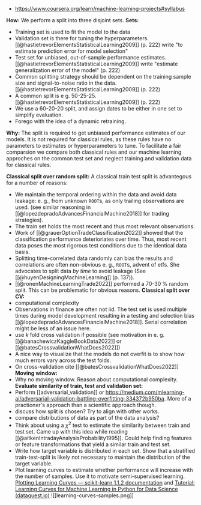 - https://www.coursera.org/learn/machine-learning-projects#syllabus

**How:**
We perform a split into three disjoint sets.
**Sets:**
- Training set is used to fit the model to the data
- Validation set is there for tuning the hyperparameters. [[@hastietrevorElementsStatisticalLearning2009]] (p. 222) write "to estimate prediction error for model selection"
- Test set for unbiased, out-of-sample performance estimates. [[@hastietrevorElementsStatisticalLearning2009]] write "estimate generalization error of the model" (p. 222)
- Common splitting strategy should be dependent on the training sample size and signal-to-noise ratio in the data. [[@hastietrevorElementsStatisticalLearning2009]] (p. 222)
- A common split is e g. 50-25-25. [[@hastietrevorElementsStatisticalLearning2009]] (p. 222)
- We use a 60-20-20 split, and assign dates to be either in one set to simplify evaluation.
- Forego with the idea of a dynamic retraining.

**Why:**
The split is required to get unbiased performance estimates of our models. It is not required for classical rules, as these rules have no parameters to estimates or hyperparameters to tune.
To facilitate a fair comparsion we compare both classical rules and our machine learning approches on the common test set and neglect training and validation data for classical rules.

**Classical split over random split:**
A classical train test split is advantegous for a number of reasons:
- We maintain the temporal ordering within the data and avoid data leakage: e. g., from unknown `ROOT`s, as only trailing observations are used. (see similar reasoning in [[@lopezdepradoAdvancesFinancialMachine2018]] for trading strategies).
- The train set holds the most recent and thus most relevant observations.
- Work of [[@grauerOptionTradeClassification2022]] showed that the classification performance deterioriates over time. Thus, most recent data poses the most rigorous test conditions due to the identical data basis.
- Splitting time-correlated data randomly can bias the results and correlations are often non-obvious e. g., `ROOT`s, advent of etfs. She advocates to split data *by time* to avoid leakage (See [[@huyenDesigningMachineLearning]] (p. 137)).
- [[@ronenMachineLearningTrade2022]] performed a 70-30 % random split. This can be problematic for obvious reasons.
**Classical split over CV:**
- computational complexity
- Observations in finance are often not iid. The test set is used multiple times during model development resulting in a testing and selection bias [[@lopezdepradoAdvancesFinancialMachine2018]]. Serial correlation might be less of an issue here.
- use $k$ fold cross validation if possible (see motivation in e. g. [[@banachewiczKaggleBookData2022]] or [[@batesCrossvalidationWhatDoes2022]])
- A nice way to visualize that the models do not overfit is to show how much errors vary across the test folds.
- On cross-validation cite [[@batesCrossvalidationWhatDoes2022]]
**Moving window:**
- Why no moving window. Reason about computational complexity.
**Evaluate similarity of train, test and validation set:**
- Perform [[adversarial_validation]] or https://medium.com/mlearning-ai/adversarial-validation-battling-overfitting-334372b950ba. More of a practioner's approach than a scientific approach though. 
- discuss how split is chosen? Try to align with other works.
- compare distributions of data as part of the data analysis?
- Think about using a $\chi^2$ test to estimate the similarity between train and test set. Came up with this idea while reading [[@aitkenIntradayAnalysisProbability1995]]. Could help finding features or feature transformations that yield a similar train and test set.
- Write how target variable is distributed in each set. 
 Show that a stratified train-test-split is likely not necessary to maintain the distribution of the target variable.
- Plot learning curves to estimate whether performance will increase with the number of samples. Use it to motivate semi-supervised learning.  [Plotting Learning Curves — scikit-learn 1.1.2 documentation](https://scikit-learn.org/stable/auto_examples/model_selection/plot_learning_curve.html) and [Tutorial: Learning Curves for Machine Learning in Python for Data Science (dataquest.io)](https://www.dataquest.io/blog/learning-curves-machine-learning/)
![[learning-curves-samples.png]]
